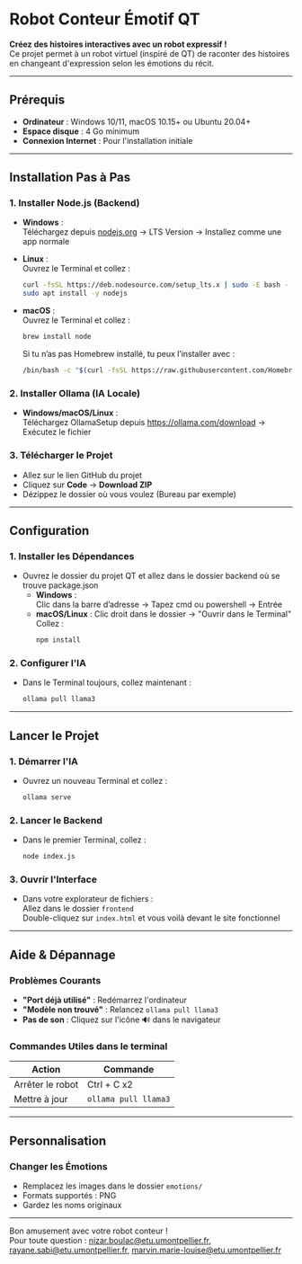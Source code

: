 
# Robot Conteur Émotif QT

**Créez des histoires interactives avec un robot expressif !**  
Ce projet permet à un robot virtuel (inspiré de QT) de raconter des histoires en changeant d'expression selon les émotions du récit.

---

## Prérequis

- **Ordinateur** : Windows 10/11, macOS 10.15+ ou Ubuntu 20.04+
- **Espace disque** : 4 Go minimum
- **Connexion Internet** : Pour l'installation initiale

---

## Installation Pas à Pas

### 1. Installer Node.js (Backend)

- **Windows** :  
  Téléchargez depuis [nodejs.org](https://nodejs.org/) → LTS Version → Installez comme une app normale

- **Linux** :  
  Ouvrez le Terminal et collez :
  ```bash
  curl -fsSL https://deb.nodesource.com/setup_lts.x | sudo -E bash -
  sudo apt install -y nodejs
  ```

- **macOS** :  
  Ouvrez le Terminal et collez :
  ```bash
  brew install node
  ```
  Si tu n’as pas Homebrew installé, tu peux l’installer avec :
  ```bash
  /bin/bash -c "$(curl -fsSL https://raw.githubusercontent.com/Homebrew/install/HEAD/install.sh)"
  ```

### 2. Installer Ollama (IA Locale)

- **Windows/macOS/Linux** :  
  Téléchargez OllamaSetup depuis https://ollama.com/download → Exécutez le fichier


### 3. Télécharger le Projet

- Allez sur le lien GitHub du projet
- Cliquez sur **Code** → **Download ZIP**
- Dézippez le dossier où vous voulez (Bureau par exemple)

---

## Configuration

### 1. Installer les Dépendances

- Ouvrez le dossier du projet QT et allez dans le dossier backend où se trouve package.json
  - **Windows** :  
    Clic dans la barre d’adresse → Tapez cmd ou powershell → Entrée
  - **macOS/Linux** :
    Clic droit dans le dossier → "Ouvrir dans le Terminal"  
    Collez :
    ```bash
    npm install
    ```

### 2. Configurer l'IA

- Dans le Terminal toujours, collez maintenant :
  ```bash
  ollama pull llama3
  ```

---

## Lancer le Projet

### 1. Démarrer l'IA

- Ouvrez un nouveau Terminal et collez :
  ```bash
  ollama serve
  ```

### 2. Lancer le Backend

- Dans le premier Terminal, collez :
  ```bash
  node index.js
  ```

### 3. Ouvrir l'Interface

- Dans votre explorateur de fichiers :  
  Allez dans le dossier `frontend`  
  Double-cliquez sur `index.html` et vous voilà devant le site fonctionnel

---

## Aide & Dépannage

### Problèmes Courants

- **"Port déjà utilisé"** : Redémarrez l'ordinateur  
- **"Modèle non trouvé"** : Relancez `ollama pull llama3`  
- **Pas de son** : Cliquez sur l'icône 🔊 dans le navigateur

### Commandes Utiles dans le terminal

| Action                   | Commande              |
|--------------------------|-----------------------|
| Arrêter le robot         | Ctrl + C x2           |
| Mettre à jour            | `ollama pull llama3`  |

---

## Personnalisation

### Changer les Émotions

- Remplacez les images dans le dossier `emotions/`  
- Formats supportés : PNG 
- Gardez les noms originaux

---

Bon amusement avec votre robot conteur !  
Pour toute question : nizar.boulac@etu.umontpellier.fr, rayane.sabi@etu.umontpellier.fr, marvin.marie-louise@etu.umontpellier.fr

